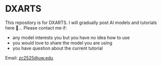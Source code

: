 # DXARTS
This repository is for DXARTS. I will gradually post AI models and tutorials here 🐢... Please contact me if:

- any model interests you but you have no idea how to use
- you would love to share the model you are using
- you have question about the current tutorial

Email: zc2525@uw.edu
